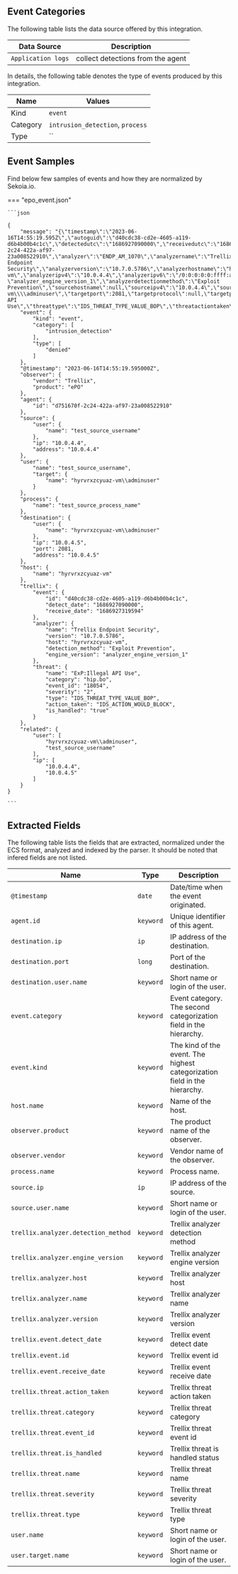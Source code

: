 
## Event Categories


The following table lists the data source offered by this integration.

| Data Source | Description                          |
| ----------- | ------------------------------------ |
| `Application logs` | collect detections from the agent |





In details, the following table denotes the type of events produced by this integration.

| Name | Values |
| ---- | ------ |
| Kind | `event` |
| Category | `intrusion_detection`, `process` |
| Type | `` |




## Event Samples

Find below few samples of events and how they are normalized by Sekoia.io.


=== "epo_event.json"

    ```json
	
    {
        "message": "{\"timestamp\":\"2023-06-16T14:55:19.595Z\",\"autoguid\":\"d40cdc38-cd2e-4605-a119-d6b4b00b4c1c\",\"detectedutc\":\"1686927090000\",\"receivedutc\":\"1686927319594\",\"agentguid\":\"d751670f-2c24-422a-af97-23a008522910\",\"analyzer\":\"ENDP_AM_1070\",\"analyzername\":\"Trellix Endpoint Security\",\"analyzerversion\":\"10.7.0.5786\",\"analyzerhostname\":\"hyrvrxzcyuaz-vm\",\"analyzeripv4\":\"10.0.4.4\",\"analyzeripv6\":\"/0:0:0:0:0:ffff:a00:404\",\"analyzermac\":\"6045bdeef272\",\"analyzerdatversion\":null,\"analyzerengineversion\": \"analyzer_engine_version_1\",\"analyzerdetectionmethod\":\"Exploit Prevention\",\"sourcehostname\":null,\"sourceipv4\":\"10.0.4.4\",\"sourceipv6\":\"/0:0:0:0:0:ffff:a00:404\",\"sourcemac\":null,\"sourceusername\":\"test_source_username\",\"sourceprocessname\":\"test_source_process_name\",\"sourceurl\":null,\"targethostname\":null,\"targetipv4\":\"10.0.4.5\",\"targetipv6\":\"/0:0:0:0:0:ffff:a00:404\",\"targetmac\":null,\"targetusername\":\"hyrvrxzcyuaz-vm\\\\adminuser\",\"targetport\":2081,\"targetprotocol\":null,\"targetprocessname\":\"POWERSHELL.EXE\",\"targetfilename\":\"C:\\\\WINDOWS\\\\SYSTEM32\\\\WINDOWSPOWERSHELL\\\\V1.0\\\\POWERSHELL.EXE\",\"threatcategory\":\"hip.bo\",\"threateventid\":18054,\"threatseverity\":\"2\",\"threatname\":\"ExP:Illegal API Use\",\"threattype\":\"IDS_THREAT_TYPE_VALUE_BOP\",\"threatactiontaken\":\"IDS_ACTION_WOULD_BLOCK\",\"threathandled\":true,\"nodepath\":\"1\\\\1016600\\\\1089555\",\"targethash\":\"bcf01e61144d6d6325650134823198b8\",\"sourceprocesshash\":null,\"sourceprocesssigned\":null,\"sourceprocesssigner\":null,\"sourcefilepath\":null}",
        "event": {
            "kind": "event",
            "category": [
                "intrusion_detection"
            ],
            "type": [
                "denied"
            ]
        },
        "@timestamp": "2023-06-16T14:55:19.595000Z",
        "observer": {
            "vendor": "Trellix",
            "product": "ePO"
        },
        "agent": {
            "id": "d751670f-2c24-422a-af97-23a008522910"
        },
        "source": {
            "user": {
                "name": "test_source_username"
            },
            "ip": "10.0.4.4",
            "address": "10.0.4.4"
        },
        "user": {
            "name": "test_source_username",
            "target": {
                "name": "hyrvrxzcyuaz-vm\\adminuser"
            }
        },
        "process": {
            "name": "test_source_process_name"
        },
        "destination": {
            "user": {
                "name": "hyrvrxzcyuaz-vm\\adminuser"
            },
            "ip": "10.0.4.5",
            "port": 2081,
            "address": "10.0.4.5"
        },
        "host": {
            "name": "hyrvrxzcyuaz-vm"
        },
        "trellix": {
            "event": {
                "id": "d40cdc38-cd2e-4605-a119-d6b4b00b4c1c",
                "detect_date": "1686927090000",
                "receive_date": "1686927319594"
            },
            "analyzer": {
                "name": "Trellix Endpoint Security",
                "version": "10.7.0.5786",
                "host": "hyrvrxzcyuaz-vm",
                "detection_method": "Exploit Prevention",
                "engine_version": "analyzer_engine_version_1"
            },
            "threat": {
                "name": "ExP:Illegal API Use",
                "category": "hip.bo",
                "event_id": "18054",
                "severity": "2",
                "type": "IDS_THREAT_TYPE_VALUE_BOP",
                "action_taken": "IDS_ACTION_WOULD_BLOCK",
                "is_handled": "true"
            }
        },
        "related": {
            "user": [
                "hyrvrxzcyuaz-vm\\adminuser",
                "test_source_username"
            ],
            "ip": [
                "10.0.4.4",
                "10.0.4.5"
            ]
        }
    }
    	
	```





## Extracted Fields

The following table lists the fields that are extracted, normalized under the ECS format, analyzed and indexed by the parser. It should be noted that infered fields are not listed.

| Name | Type | Description                |
| ---- | ---- | ---------------------------|
|`@timestamp` | `date` | Date/time when the event originated. |
|`agent.id` | `keyword` | Unique identifier of this agent. |
|`destination.ip` | `ip` | IP address of the destination. |
|`destination.port` | `long` | Port of the destination. |
|`destination.user.name` | `keyword` | Short name or login of the user. |
|`event.category` | `keyword` | Event category. The second categorization field in the hierarchy. |
|`event.kind` | `keyword` | The kind of the event. The highest categorization field in the hierarchy. |
|`host.name` | `keyword` | Name of the host. |
|`observer.product` | `keyword` | The product name of the observer. |
|`observer.vendor` | `keyword` | Vendor name of the observer. |
|`process.name` | `keyword` | Process name. |
|`source.ip` | `ip` | IP address of the source. |
|`source.user.name` | `keyword` | Short name or login of the user. |
|`trellix.analyzer.detection_method` | `keyword` | Trellix analyzer detection method |
|`trellix.analyzer.engine_version` | `keyword` | Trellix analyzer engine version |
|`trellix.analyzer.host` | `keyword` | Trellix analyzer host |
|`trellix.analyzer.name` | `keyword` | Trellix analyzer name |
|`trellix.analyzer.version` | `keyword` | Trellix analyzer version |
|`trellix.event.detect_date` | `keyword` | Trellix event detect date |
|`trellix.event.id` | `keyword` | Trellix event id |
|`trellix.event.receive_date` | `keyword` | Trellix event receive date |
|`trellix.threat.action_taken` | `keyword` | Trellix threat action taken |
|`trellix.threat.category` | `keyword` | Trellix threat category |
|`trellix.threat.event_id` | `keyword` | Trellix threat event id |
|`trellix.threat.is_handled` | `keyword` | Trellix threat is handled status |
|`trellix.threat.name` | `keyword` | Trellix threat name |
|`trellix.threat.severity` | `keyword` | Trellix threat severity |
|`trellix.threat.type` | `keyword` | Trellix threat type |
|`user.name` | `keyword` | Short name or login of the user. |
|`user.target.name` | `keyword` | Short name or login of the user. |

